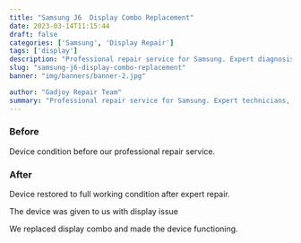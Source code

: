 ```yaml
---
title: "Samsung J6  Display Combo Replacement"
date: 2023-03-14T11:15:44
draft: false
categories: ['Samsung', 'Display Repair']
tags: ['display']
description: "Professional repair service for Samsung. Expert diagnosis and quality repairs in Bangalore."
slug: "samsung-j6-display-combo-replacement"
banner: "img/banners/banner-2.jpg"

author: "Gadjoy Repair Team"
summary: "Professional repair service for Samsung. Expert technicians, quality parts, warranty included."
---
```


### Before

Device condition before our professional repair service.

### After

Device restored to full working condition after expert repair.

The device was given to us with display issue

We replaced display combo and made the device functioning.